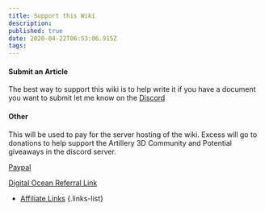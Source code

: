 ```yaml
---
title: Support this Wiki
description: 
published: true
date: 2020-04-22T06:53:06.915Z
tags: 
---
```


#### Submit an Article
The best way to support this wiki is to help write it if you have a document you want to submit let me know on the [Discord](https://discord.gg/h273VeU)

#### Other
This will be used to pay for the server hosting of the wiki. Excess will go to donations to help support the Artillery 3D Community and Potential giveaways in the discord server.

[Paypal](https://www.paypal.me/jacobbeckerle1?locale.x=en_US)

[Digital Ocean Referral Link](https://www.digitalocean.com/?refcode=5017673479ff&utm_campaign=Referral_Invite&utm_medium=Referral_Program&utm_source=CopyPaste)

- [Affiliate Links](https://artillery.3dwiki.xyz/en/Support/Affiliate-Links)
{.links-list}
